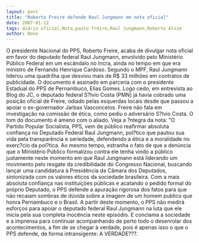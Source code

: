 ```yaml
---
layout: post
title: "Roberto Freire defende Raul Jungmann em nota oficial"
date: 2007-01-12
tags: diário oficial,Nota,paulo freire,Raul Jungmann,Roberto Alvim
author: None
---
```

O presidente Nacional do PPS, Roberto Freire, acaba de divulgar nota oficial em favor do deputado federal Raul Jungmann, envolvido pelo Ministério Público Federal em um escândalo no Incra, ainda no tempo em que era ministro de Fernando Henrique Cardoso.
Segundo o MPF, Raul Jungmann liderou uma quadrilha que desviou mais de R$ 33 milhões em contratos de publicidade.
O documento é assinado em parceria com o presidente Estadual do PPS de Pernambuco, Elias Gomes.
Logo cedo, em entrevista ao Blog do JC, o deputado federal S?lvio Costa (PMN) já havia cobrado uma posição oficial de Freire, odiado pelas esquerdas locais desde que passou a apoiar o ex-governador Jarbas Vasconcelos. 
Freire não fala em investigação na comissão de ética, como pediu o adversário S?lvio Costa.
O tom do documento é ameno com o aliado.
Veja a ?ntegra da nota:
“O Partido Popular Socialista, PPS, vem de público reafirmar absoluta confiança no Deputado Federal Raul Jungmann, pol?tico que pautou sua vida pela transparência e seriedade, defendendo a ética e a moralidade no exerc?cio da pol?tica.
Ao mesmo tempo, estranha o fato de que a denúncia que o Ministério Público formalizou contra ele tenha vindo a público justamente neste momento em que Raul Jungmann está liderando um movimento pelo resgate da credibilidade do Congresso Nacional, buscando lançar uma candidatura à Presidência da Câmara dos Deputados, sintonizada com os valores éticos da sociedade brasileira.
Com a mais absoluta confiança nas instituições públicas e acatando o pedido formal do próprio Deputado, o PPS defende a apuração rigorosa dos fatos para que não recaiam sombras de dúvida sobre a imagem de um homem publico que honra Pernambuco e o Brasil.
A partir deste momento, o PPS não medirá esforços para apoiar o deputado federal Raul Jungmann na luta que ele inicia pela sua completa inocência neste episódio. E conclama a sociedade e a imprensa para continuar acompanhando de perto todo o desenrolar dos acontecimentos, a fim de se chegar à verdade, pois é apenas isso o que o PPS defende, de forma intransigente: A VERDADE???. 